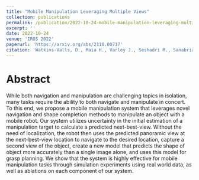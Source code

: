 ```yaml
---
title: "Mobile Manipulation Leveraging Multiple Views"
collection: publications
permalink: /publication/2022-10-24-mobile-manipulation-leveraging-multiple-views
excerpt: ''
date: 2022-10-24
venue: 'IROS 2022'
paperurl: 'https://arxiv.org/abs/2110.00717'
citation: 'Watkins-Valls, D., Maia H., Varley J., Seshadri M., Sanabria J., Waytowich, N., \& Allen, P. (2022). Mobile Manipulation Leveraging Multiple Views. 2022 IEEE/RSJ International Conference on Intelligent Robots and Systems, IROS 2022'
---
```


# Abstract
While both navigation and manipulation are challenging topics in isolation, many tasks require the ability to both navigate and manipulate in concert. To this end, we propose a mobile manipulation system that leverages novel navigation and shape completion methods to manipulate an object with a mobile robot. Our system utilizes uncertainty in the initial estimation of a manipulation target to calculate a predicted next-best-view. Without the need of localization, the robot then uses the predicted panoramic view at the next-best-view location to navigate to the desired location, capture a second view of the object, create a new model that predicts the shape of object more accurately than a single image alone, and uses this model for grasp planning. We show that the system is highly effective for mobile manipulation tasks through simulation experiments using real world data, as well as ablations on each component of our system. 
